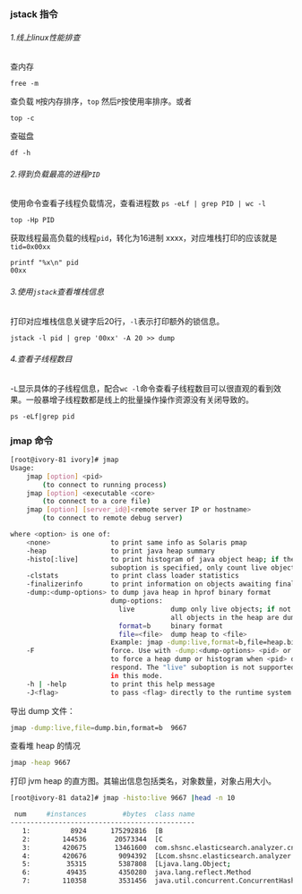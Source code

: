 ### **jstack 指令**

###### 1.线上linux性能排查

查内存

```shell
free -m
```

查负载 `M`按内存排序，`top` 然后`P`按使用率排序。或者

```
top -c
```

查磁盘

```shell
df -h
```

###### 2.得到负载最高的进程`PID`

使用命令查看子线程负载情况，查看进程数 `ps -eLf | grep PID | wc -l`

```shell
top -Hp PID
```

获取线程最高负载的线程`pid`，转化为16进制 xxxx，对应堆栈打印的应该就是`tid=0x00xx`

```shell
printf "%x\n" pid
00xx
```

###### 3.使用`jstack`查看堆栈信息

打印对应堆栈信息关键字后20行，`-l`表示打印额外的锁信息。

```shell
jstack -l pid | grep '00xx' -A 20 >> dump
```

###### 4.查看子线程数目

-`L`显示具体的子线程信息，配合`wc -l`命令查看子线程数目可以很直观的看到效果。一般暴增子线程数都是线上的批量操作操作资源没有关闭导致的。

```shell
ps -eLf|grep pid
```



### jmap 命令

```sh
[root@ivory-81 ivory]# jmap
Usage:
    jmap [option] <pid>
        (to connect to running process)
    jmap [option] <executable <core>
        (to connect to a core file)
    jmap [option] [server_id@]<remote server IP or hostname>
        (to connect to remote debug server)

where <option> is one of:
    <none>               to print same info as Solaris pmap
    -heap                to print java heap summary
    -histo[:live]        to print histogram of java object heap; if the "live"
                         suboption is specified, only count live objects
    -clstats             to print class loader statistics
    -finalizerinfo       to print information on objects awaiting finalization
    -dump:<dump-options> to dump java heap in hprof binary format
                         dump-options:
                           live         dump only live objects; if not specified,
                                        all objects in the heap are dumped.
                           format=b     binary format
                           file=<file>  dump heap to <file>
                         Example: jmap -dump:live,format=b,file=heap.bin <pid>
    -F                   force. Use with -dump:<dump-options> <pid> or -histo
                         to force a heap dump or histogram when <pid> does not
                         respond. The "live" suboption is not supported
                         in this mode.
    -h | -help           to print this help message
    -J<flag>             to pass <flag> directly to the runtime system
```

导出 dump 文件：

```sh
jmap -dump:live,file=dump.bin,format=b  9667
```

查看堆 heap 的情况

```sh
jmap -heap 9667
```

打印 jvm heap 的直方图。其输出信息包括类名，对象数量，对象占用大小。

```sh
[root@ivory-81 data2]# jmap -histo:live 9667 |head -n 10

 num     #instances         #bytes  class name
----------------------------------------------
   1:          8924      175292816  [B
   2:        144536       20573344  [C
   3:        420675       13461600  com.shsnc.elasticsearch.analyzer.cnsegmet.PreFixTree$TreeNode
   4:        420676        9094392  [Lcom.shsnc.elasticsearch.analyzer.cnsegmet.PreFixTree$TreeNode;
   5:         35315        5387808  [Ljava.lang.Object;
   6:         49435        4350280  java.lang.reflect.Method
   7:        110358        3531456  java.util.concurrent.ConcurrentHashMap$Node
```

